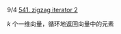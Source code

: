 9/4 [541. zigzag iterator 2](https://www.lintcode.com/problem/zigzag-iterator-ii/description)

*k* 个一维向量，循环地返回向量中的元素

